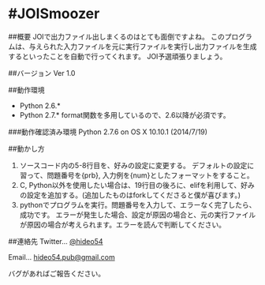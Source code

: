 #JOISmoozer
===============

##概要
JOIで出力ファイル出しまくるのはとても面倒ですよね。
このプログラムは、与えられた入力ファイルを元に実行ファイルを実行し出力ファイルを生成するといったことを自動で行ってくれます。
JOI予選頑張りましょう。

##バージョン
Ver 1.0

##動作環境
* Python 2.6.*
* Python 2.7.*
format関数を多用しているので、2.6以降が必須です。

###動作確認済み環境
Python 2.7.6 on OS X 10.10.1 (2014/7/19)

##動かし方
1. ソースコード内の5-8行目を、好みの設定に変更する。
デフォルトの設定に習って、問題番号を{prb}, 入力例を{num}としたフォーマットをすること。
2. C, Python以外を使用したい場合は、19行目の後ろに、elifを利用して、好みの設定を追加する。(追加したものはforkしてくださると僕が喜びます。)
3. pythonでプログラムを実行。問題番号を入力して、エラーなく完了したら、成功です。
エラーが発生した場合、設定が原因の場合と、元の実行ファイルが原因の場合が考えられます。エラーを読んで判断してください。

##連絡先
Twitter… [@hideo54](https://www.twitter.com/hideo54)

Email… hideo54.pub@gmail.com

バグがあればご報告ください。
